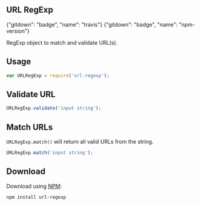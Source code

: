 ## URL RegExp

{"gitdown": "badge", "name": "travis"}
{"gitdown": "badge", "name": "npm-version"}

RegExp object to match and validate URL(s).

## Usage

```js
var URLRegExp = require('url-regexp');
```

## Validate URL

```js
URLRegExp.validate('input string');
```

## Match URLs

`URLRegExp.match()` will return all valid URLs from the string.

```js
URLRegExp.match('input string');
```

## Download

Download using [NPM](https://www.npmjs.org/):

```sh
npm install url-regexp
```